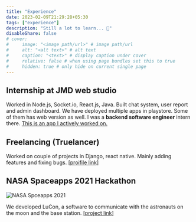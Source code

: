 ```yaml
---
title: "Experience"
date: 2023-02-09T21:29:28+05:30
tags: ["experience"]
description: "Still a lot to learn... 🙂"
disableShare: false
# cover:
#     image: "<image path/url>" # image path/url
#     alt: "<alt text>" # alt text
#     caption: "<text>" # display caption under cover
#     relative: false # when using page bundles set this to true
#     hidden: true # only hide on current single page
---
```


## Internship at JMD web studio

Worked in Node.js, Socket.io, React.js, Java. Built chat system, user report and admin dashboard.
We have deployed multiple apps in playstore. Some of them has web version as well.
I was a **backend software engineer** intern there.
[This is an app I actively worked on.](https://play.google.com/store/apps/details?id=com.buzz.project)

## Freelancing (Truelancer)

Worked on couple of projects in Django, react native. Mainly adding features and fixing bugs.
[[proifile link]](https://www.truelancer.com/freelancer/tluserec077165)

## NASA Spaceapps 2021 Hackathon

![NASA Spceapps 2021](</fb nasa spaceapps.png>)

We developed LuCon, a software to communicate with the astronauts on the moon and the base station.
[[project link]](https://github.com/Hello-Moon/spaceapps-2021)
